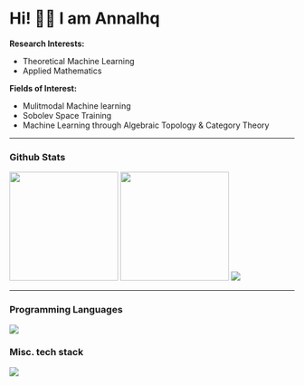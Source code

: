 # Hi! 👋🏻 I am Annalhq

**Research Interests:**  
- Theoretical Machine Learning  
- Applied Mathematics  

**Fields of Interest:**  
- Mulitmodal Machine learning
- Sobolev Space Training   
- Machine Learning through Algebraic Topology & Category Theory  

---
<h3>Github Stats</h3>
  <img src="https://denvercoder1-github-readme-stats.vercel.app/api/?username=annalhq&rank_icon=github&show_icons=true&include_all_commits=true&count_private=true&theme=tokyonight&hide_border=true" height="192px">

  <img src="https://github-readme-streak-stats.herokuapp.com?user=annalhq&theme=tokyonight&hide_border=true" height="192px"/>
  
  <!-- <img src="https://denvercoder1-github-readme-stats.vercel.app/api/top-langs/?username=Annalhq&langs_count=8&layout=compact&theme=tokyonight&hide_border=true" width=""> -->

  <img src="https://github-readme-activity-graph.vercel.app/graph/?username=annalhq&theme=tokyo-night&hide_border=true&area=true">

---

<h3>Programming Languages</h3>
<p>
    <img src="https://skillicons.dev/icons?i=c,cpp,java,js,latex,lua,md,py,r,rust,ts&theme=dark" />
  </a>
</p>

<h3>Misc. tech stack</h3>
<p>
    <img src="https://skillicons.dev/icons?i=arch,astro,blender,git,kali,linux,neovim,obsidian,pytorch,react,tensorflow,threejs,vim&theme=dark" />
  </a>
</p>
